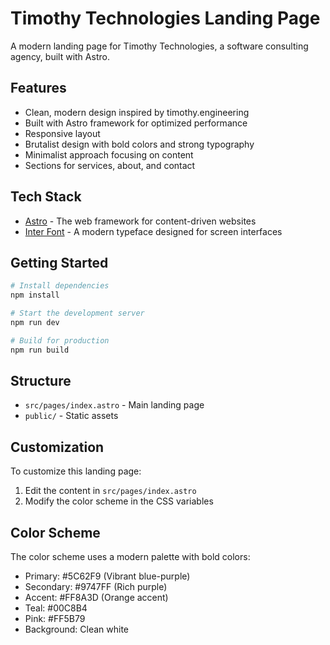 # Timothy Technologies Landing Page

A modern landing page for Timothy Technologies, a software consulting agency, built with Astro.

## Features

- Clean, modern design inspired by timothy.engineering
- Built with Astro framework for optimized performance
- Responsive layout
- Brutalist design with bold colors and strong typography
- Minimalist approach focusing on content
- Sections for services, about, and contact

## Tech Stack

- [Astro](https://astro.build/) - The web framework for content-driven websites
- [Inter Font](https://fonts.google.com/specimen/Inter) - A modern typeface designed for screen interfaces

## Getting Started

```bash
# Install dependencies
npm install

# Start the development server
npm run dev

# Build for production
npm run build
```

## Structure

- `src/pages/index.astro` - Main landing page
- `public/` - Static assets

## Customization

To customize this landing page:

1. Edit the content in `src/pages/index.astro`
2. Modify the color scheme in the CSS variables

## Color Scheme

The color scheme uses a modern palette with bold colors:

- Primary: #5C62F9 (Vibrant blue-purple)
- Secondary: #9747FF (Rich purple)
- Accent: #FF8A3D (Orange accent)
- Teal: #00C8B4
- Pink: #FF5B79
- Background: Clean white